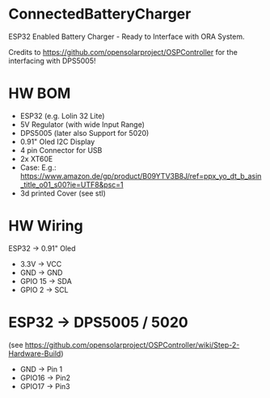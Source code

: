 # ConnectedBatteryCharger
ESP32 Enabled Battery Charger - Ready to Interface with ORA System.

Credits to https://github.com/opensolarproject/OSPController for the interfacing with DPS5005!

# HW BOM
- ESP32 (e.g. Lolin 32 Lite)
- 5V Regulator (with wide Input Range)
- DPS5005 (later also Support for 5020)
- 0.91" Oled I2C Display
- 4 pin Connector for USB
- 2x XT60E
- Case: E.g.: https://www.amazon.de/gp/product/B09YTV3B8J/ref=ppx_yo_dt_b_asin_title_o01_s00?ie=UTF8&psc=1
- 3d printed Cover (see stl)

# HW Wiring
ESP32 -> 0.91" Oled
- 3.3V -> VCC
- GND -> GND
- GPIO 15 -> SDA
- GPIO 2 -> SCL

# ESP32 -> DPS5005 / 5020

(see https://github.com/opensolarproject/OSPController/wiki/Step-2-Hardware-Build)

- GND -> Pin 1
- GPIO16 -> Pin2
- GPIO17 -> Pin3
